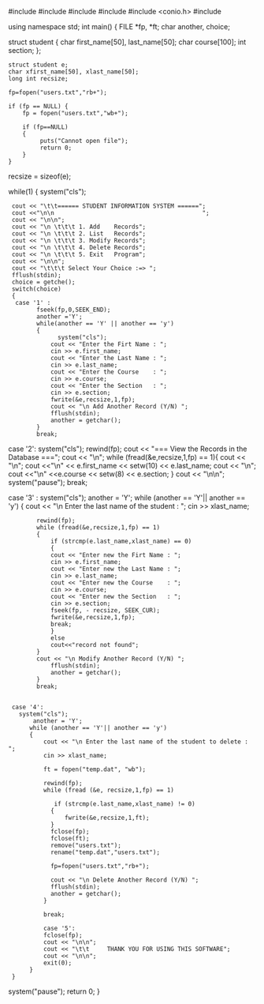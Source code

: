 
#include <iostream>
#include <cstdio>
#include <cstring>
#include <cstdlib>
#include <conio.h>
#include <iomanip>
 
using namespace std;
int main() {
    FILE *fp, *ft;
    char another, choice;
 
struct student {
        char first_name[50], last_name[50];
        char course[100];
        int section;
    };
 
    struct student e;
    char xfirst_name[50], xlast_name[50];
    long int recsize;
 
    fp=fopen("users.txt","rb+");
 
    if (fp == NULL) {
        fp = fopen("users.txt","wb+");
 
        if (fp==NULL)
        {
             puts("Cannot open file");
             return 0;
        }
    }
 
 
 recsize = sizeof(e);
 
 while(1) {
     system("cls");
 
     cout << "\t\t====== STUDENT INFORMATION SYSTEM ======";
     cout <<"\n\n                                          ";
     cout << "\n\n";
     cout << "\n \t\t\t 1. Add    Records";
     cout << "\n \t\t\t 2. List   Records";
     cout << "\n \t\t\t 3. Modify Records";
     cout << "\n \t\t\t 4. Delete Records";
     cout << "\n \t\t\t 5. Exit   Program";
     cout << "\n\n";
     cout << "\t\t\t Select Your Choice :=> ";
     fflush(stdin);
     choice = getche();
     switch(choice)
     {
      case '1' :
            fseek(fp,0,SEEK_END);
            another ='Y';
            while(another == 'Y' || another == 'y')
            {
                  system("cls");
                cout << "Enter the Firt Name : ";
                cin >> e.first_name;
                cout << "Enter the Last Name : ";
                cin >> e.last_name;
                cout << "Enter the Course    : ";
                cin >> e.course;
                cout << "Enter the Section   : ";
                cin >> e.section;
                fwrite(&e,recsize,1,fp);
                cout << "\n Add Another Record (Y/N) ";
                fflush(stdin);
                another = getchar();
            }
            break;
   case '2':
            system("cls");
           rewind(fp);
           cout << "=== View the Records in the Database ===";
           cout << "\n";
           while (fread(&e,recsize,1,fp) == 1){
           cout << "\n";
           cout <<"\n" << e.first_name << setw(10)  << e.last_name;
           cout << "\n";
           cout <<"\n" <<e.course <<  setw(8)  << e.section;
           }
           cout << "\n\n";
           system("pause");
           break;
 
   case '3' :
            system("cls");
          another = 'Y';
          while (another == 'Y'|| another == 'y')
          {
              cout << "\n Enter the last name of the student : ";
              cin >> xlast_name;
 
            rewind(fp);
            while (fread(&e,recsize,1,fp) == 1)
            {
                if (strcmp(e.last_name,xlast_name) == 0)
                {
                cout << "Enter new the Firt Name : ";
                cin >> e.first_name;
                cout << "Enter new the Last Name : ";
                cin >> e.last_name;
                cout << "Enter new the Course    : ";
                cin >> e.course;
                cout << "Enter new the Section   : ";
                cin >> e.section;
                fseek(fp, - recsize, SEEK_CUR);
                fwrite(&e,recsize,1,fp);
                break;
                }
                else
                cout<<"record not found";
            }
            cout << "\n Modify Another Record (Y/N) ";
                fflush(stdin);
                another = getchar();
            }
            break;
 
 
     case '4':
       system("cls");
           another = 'Y';
          while (another == 'Y'|| another == 'y')
          {
              cout << "\n Enter the last name of the student to delete : ";
              cin >> xlast_name;
 
              ft = fopen("temp.dat", "wb");
 
              rewind(fp);
              while (fread (&e, recsize,1,fp) == 1)
 
                 if (strcmp(e.last_name,xlast_name) != 0)
                {
                    fwrite(&e,recsize,1,ft);
                }
                fclose(fp);
                fclose(ft);
                remove("users.txt");
                rename("temp.dat","users.txt");
 
                fp=fopen("users.txt","rb+");
 
                cout << "\n Delete Another Record (Y/N) ";
                fflush(stdin);
                another = getchar();
              }
 
              break;
 
              case '5':
              fclose(fp);
              cout << "\n\n";
              cout << "\t\t     THANK YOU FOR USING THIS SOFTWARE";
              cout << "\n\n";
              exit(0);
          }
     }
 
 
system("pause");
return 0;
}
